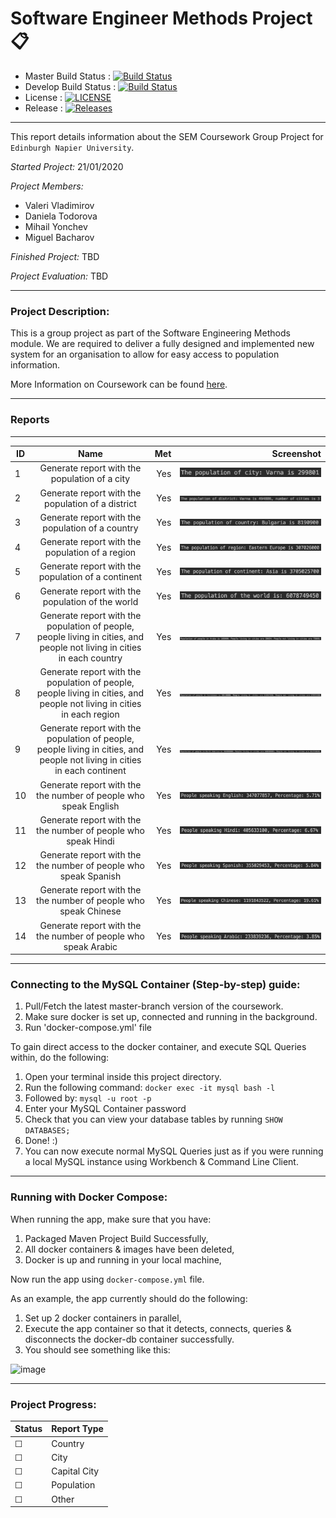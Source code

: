 # Software Engineer Methods Project :clipboard:	
- Master Build Status : [![Build Status](https://travis-ci.org/insertmike/sem.svg?branch=master)](https://travis-ci.org/insertmike/sem)
- Develop Build Status : [![Build Status](https://travis-ci.org/insertmike/sem.svg?branch=develop)](https://travis-ci.org/insertmike/sem)
- License : [![LICENSE](https://img.shields.io/github/license/insertmike/sem.svg?style=flat-square)](https://github.com/insertmike/sem/blob/master/LICENSE)
- Release : [![Releases](https://img.shields.io/github/release/insertmike/sem/all.svg?style=flat-square)](https://github.com/insertmike/sem/releases)

---

This report details information about the SEM Coursework Group Project for `Edinburgh Napier University`.

*Started Project:* 21/01/2020

*Project Members:* 
- Valeri Vladimirov
- Daniela Todorova
- Mihail Yonchev
- Miguel Bacharov

*Finished Project:* TBD

*Project Evaluation:* TBD

---

### Project Description:

This is a group project as part of the Software Engineering Methods module.
We are required to deliver a fully designed and implemented new system for an organisation to allow for
easy access to population information.

More Information on Coursework can be found [here](https://github.com/Kevin-Sim/set08103/tree/master/assessment).

---


### Reports

---

| ID  | Name          | Met           | Screenshot     |
  | ---|:-------------:| -------------:| --------------:|
  | 1  | Generate report with the population of a city |          Yes |       ![pic](./img/1.png)     |
  | 2  | Generate report with the population of a district |          Yes |           ![pic](./img/2.png) |
  | 3  | Generate report with the population of a country|          Yes |           ![pic](./img/3.png) |
  | 4  | Generate report with the population of a region |          Yes |           ![pic](./img/4.png) |
  | 5  | Generate report with the population of a continent |          Yes |           ![pic](./img/5.png)|
  | 6  | Generate report with the population of the world |          Yes |           ![pic](./img/6.png) |
  | 7  | Generate report with the population of people, people living in cities, and people not living in cities in each country |          Yes |           ![pic](./img/7.png) |
  | 8  | Generate report with the population of people, people living in cities, and people not living in cities in each region |          Yes |           ![pic](./img/8.png) |
  | 9  | Generate report with the population of people, people living in cities, and people not living in cities in each continent |          Yes |           ![pic](./img/9.png) |
  | 10  | Generate report with the the number of people who speak English |          Yes |           ![pic](./img/10.png) |
  | 11  | Generate report with the the number of people who speak Hindi |          Yes |           ![pic](./img/11.png) |
  | 12 | Generate report with the the number of people who speak Spanish |          Yes |           ![pic](./img/12.png) |
  | 13  | Generate report with the the number of people who speak Chinese |          Yes |           ![pic](./img/13.png) |
  | 14  | Generate report with the the number of people who speak Arabic |          Yes |           ![pic](./img/14.png) |
  ---

### Connecting to the MySQL Container (Step-by-step) guide:

1. Pull/Fetch the latest master-branch version of the coursework.
2. Make sure docker is set up, connected and running in the background.
3. Run 'docker-compose.yml' file

To gain direct access to the docker container, and execute SQL Queries within,
do the following:
1. Open your terminal inside this project directory.
2. Run the following command: ```docker exec -it mysql bash -l```
3. Followed by: ```mysql -u root -p```
4. Enter your MySQL Container password
5. Check that you can view your database tables by running ```SHOW DATABASES;```
6. Done! :)
7. You can now execute normal MySQL Queries just as if you were running a local MySQL instance using Workbench
& Command Line Client.

---

### Running with Docker Compose:

When running the app, make sure that you have:

1. Packaged Maven Project Build Successfully,
2. All docker containers & images have been deleted,
3. Docker is up and running in your local machine,

Now run the app using ```docker-compose.yml``` file.

As an example, the app currently should do the following:

1. Set up 2 docker containers in parallel,
2. Execute the app container so that it detects, connects, queries & disconnects the
   docker-db container successfully.
3. You should see something like this:

![image](https://user-images.githubusercontent.com/20924663/74292782-d7a67200-4d30-11ea-81db-f34bdb9ae940.png)

---

### Project Progress:

Status | Report Type
------ | -------
☐  | Country
☐  | City
☐  | Capital City
☐  | Population
☐  | Other
